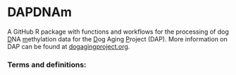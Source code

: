 # DAPDNAm
A GitHub R package with functions and workflows for the processing of dog <ins>D</ins>NA <ins>m</ins>ethylation data for the <ins>D</ins>og </ins>A</ins>ging <ins>P</ins>roject (DAP). More information on DAP can be found at <ins>dogagingproject.org</ins>.

### Terms and definitions:

